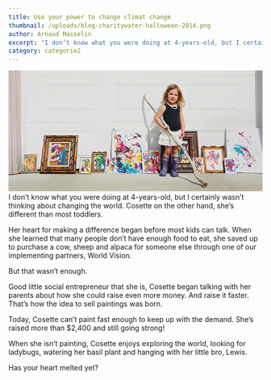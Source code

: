 ```yaml
---
title: Use your power to change climat change
thumbnail: /uploads/blog-charitywater-halloween-2014.png
author: Arnaud Masselin
excerpt: "I don’t know what you were doing at 4-years-old, but I certainly wasn’t thinking about changing the world. Cosette on the other hand, she’s different than most toddlers. Her heart for making a difference began before most"
category: categorie2
---
```


![](/uploads/versions/charity-water-blog-cosette-painting-with-purpose---&#40;----720-342&#41;---.jpg)
I don&rsquo;t know what you were doing at 4-years-old, but I certainly wasn&rsquo;t thinking about changing the world. Cosette on the other hand, she&rsquo;s different than most toddlers.

Her heart for making a difference began before most kids can talk. When she learned that many people don&rsquo;t have enough food to eat, she saved up to purchase a cow, sheep and alpaca for someone else through one of our implementing partners, World Vision.

But that wasn&rsquo;t enough.

Good little social entrepreneur that she is, Cosette began talking with her parents about how she could raise even more money. And raise it faster. That&rsquo;s how the idea to sell paintings was born.

Today, Cosette can&rsquo;t paint fast enough to keep up with the demand. She&rsquo;s raised more than $2,400 and still going strong!

When she isn&rsquo;t painting, Cosette enjoys exploring the world, looking for ladybugs, watering her basil plant and hanging with her little bro, Lewis.

Has your heart melted yet?
